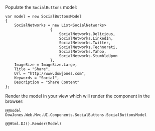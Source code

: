 ﻿
Populate the `SocialButtons` model:

	var model = new SocialButtonsModel
    {
        SocialNetworks = new List<SocialNetworks>
						{
							SocialNetworks.Delicious,
							SocialNetworks.LinkedIn,
							SocialNetworks.Twitter,
							SocialNetworks.Technorati,
							SocialNetworks.Yahoo,
							SocialNetworks.StumbleUpon
						},
        ImageSize = ImageSize.Large,
        Title = "Share",
        Url = "http://www.dowjones.com",
        Keywords = "Social",
        Description = "Share Content"
    };

	
 Render the model in your view which will render the component in the browser:

 <!-- Render the component -->
	@@model DowJones.Web.Mvc.UI.Components.SocialButtons.SocialButtonsModel

	@@Html.DJ().Render(Model)